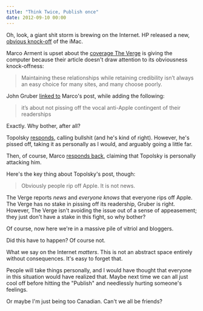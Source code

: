```yaml
---
title: "Think Twice, Publish once"
date: 2012-09-10 00:00
---
```


<import><p>Oh, look, a giant shit storm is brewing on the Internet. HP released a new, <a href="http://www.engadget.com/2012/09/10/hp-spectre-one-all-in-one-envy-20-envy-23-pavilion-20/">obvious knock-off</a> of the iMac.</p>

<p>Marco Arment is upset about the <a href="http://www.marco.org/2012/09/10/elephant">coverage The Verge</a> is giving the computer because their article doesn't draw attention to its obviousness knock-offness:</p>

<blockquote>
  <p>Maintaining these relationships while retaining credibility isn’t always an easy choice for many sites, and many choose poorly.</p>
</blockquote>

<p>John Gruber <a href="http://daringfireball.net/linked/2012/09/10/marco-design">linked to</a> Marco's post, while adding the following:</p>

<blockquote>
  <p>it’s about not pissing off the vocal anti-Apple contingent of their readerships</p>
</blockquote>

<p>Exactly. Why bother, after all?</p>

<p>Topolsky <a href="http://joshuatopolsky.com/post/31285353423/integrity-and-bullies-with-blogs">responds</a>, calling bullshit (and he's kind of right). However, he's pissed off, taking it as personally as I would, and arguably going a little far.</p>

<p>Then, of course, Marco <a href="http://www.marco.org/2012/09/10/bullies-with-blogs">responds back</a>, claiming that Topolsky is personally attacking him.</p>

<p>Here's the key thing about Topolsky's post, though:</p>

<blockquote>
  <p>Obviously people rip off Apple. It is not news.</p>
</blockquote>

<p>The Verge reports <em>news</em> and <em>everyone knows</em> that everyone rips off Apple. The Verge has no stake in pissing off its readership, Gruber is right. However, The Verge isn't avoiding the issue out of a sense of appeasement; they just don't have a stake in this fight, so why bother?</p>

<p>Of course, now here we're in a massive pile of vitriol and bloggers. </p>

<p>Did this have to happen? Of course not. </p>

<p>What we say on the Internet <em>matters</em>. This is not an abstract space entirely without consequences. It's easy to forget that. </p>

<p>People will take things personally, and I would have thought that everyone in this situation would have realized that. Maybe next time we can all just cool off before hitting the "Publish" and needlessly hurting someone's feelings. </p>

<p>Or maybe I'm just being too Canadian. Can't we all be friends?</p></import>

<!-- more -->

